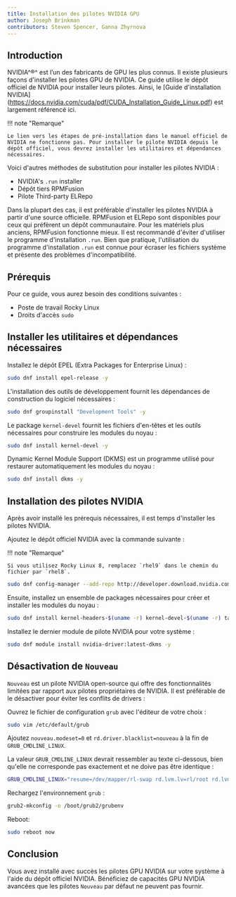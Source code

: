```yaml
---
title: Installation des pilotes NVIDIA GPU
author: Joseph Brinkman
contributors: Steven Spencer, Ganna Zhyrnova
---
```


## Introduction

NVIDIA^&reg;^ est l’un des fabricants de GPU les plus connus. Il existe plusieurs façons d'installer les pilotes GPU de NVIDIA. Ce guide utilise le dépôt officiel de NVIDIA pour installer leurs pilotes. Ainsi, le [Guide d'installation NVIDIA] (https://docs.nvidia.com/cuda/pdf/CUDA_Installation_Guide_Linux.pdf) est largement référencé ici.

!!! note "Remarque"

```
Le lien vers les étapes de pré-installation dans le manuel officiel de NVIDIA ne fonctionne pas. Pour installer le pilote NVIDIA depuis le dépôt officiel, vous devrez installer les utilitaires et dépendances nécessaires.
```

Voici d'autres méthodes de substitution pour installer les pilotes NVIDIA :

- NVIDIA's `.run` installer
- Dépôt tiers RPMFusion
- Pilote Third-party ELRepo

Dans la plupart des cas, il est préférable d'installer les pilotes NVIDIA à partir d'une source officielle. RPMFusion et ELRepo sont disponibles pour ceux qui préfèrent un dépôt communautaire. Pour les matériels plus anciens, RPMFusion fonctionne mieux. Il est recommandé d'éviter d'utiliser le programme d'installation `.run`. Bien que pratique, l'utilisation du programme d'installation `.run` est connue pour écraser les fichiers système et présente des problèmes d'incompatibilité.

## Prérequis

Pour ce guide, vous aurez besoin des conditions suivantes :

- Poste de travail Rocky Linux
- Droits d'accès `sudo`

## Installer les utilitaires et dépendances nécessaires

Installez le dépôt EPEL (Extra Packages for Enterprise Linux) :

```bash
sudo dnf install epel-release -y
```

L'installation des outils de développement fournit les dépendances de construction du logiciel nécessaires :

```bash
sudo dnf groupinstall "Development Tools" -y
```

Le package `kernel-devel` fournit les fichiers d'en-têtes et les outils nécessaires pour construire les modules du noyau :

```bash
sudo dnf install kernel-devel -y
```

Dynamic Kernel Module Support (DKMS) est un programme utilisé pour restaurer automatiquement les modules du noyau :

```bash
sudo dnf install dkms -y
```

## Installation des pilotes NVIDIA

Après avoir installé les prérequis nécessaires, il est temps d'installer les pilotes NVIDIA.

Ajoutez le dépôt officiel NVIDIA avec la commande suivante :

!!! note "Remarque"

```
Si vous utilisez Rocky Linux 8, remplacez `rhel9` dans le chemin du fichier par `rhel8`.
```

```bash
sudo dnf config-manager --add-repo http://developer.download.nvidia.com/compute/cuda/repos/rhel9/$(uname -i)/cuda-rhel9.repo
```

Ensuite, installez un ensemble de packages nécessaires pour créer et installer les modules du noyau :

```bash
sudo dnf install kernel-headers-$(uname -r) kernel-devel-$(uname -r) tar bzip2 make automake gcc gcc-c++ pciutils elfutils-libelf-devel libglvnd-opengl libglvnd-glx libglv-devel acpid pkgconfig dkms -y
```

Installez le dernier module de pilote NVIDIA pour votre système :

```bash
sudo dnf module install nvidia-driver:latest-dkms -y
```

## Désactivation de `Nouveau`

`Nouveau` est un pilote NVIDIA open-source qui offre des fonctionnalités limitées par rapport aux pilotes propriétaires de NVIDIA. Il est préférable de le désactiver pour éviter les conflits de drivers :

Ouvrez le fichier de configuration `grub` avec l'éditeur de votre choix :

```bash
sudo vim /etc/default/grub
```

Ajoutez `nouveau.modeset=0` et `rd.driver.blacklist=nouveau` à la fin de `GRUB_CMDLINE_LINUX`.

La valeur `GRUB_CMDLINE_LINUX` devrait ressembler au texte ci-dessous, bien qu'elle ne corresponde pas exactement et ne doive pas être identique :

```bash
GRUB_CMDLINE_LINUX="resume=/dev/mapper/rl-swap rd.lvm.lv=rl/root rd.lvm.lv=rl/swap crashkernel=auto rhgb quiet nouveau.modeset=0 rd.driver.blacklist=nouveau"
```

Rechargez l'environnement `grub` :

```bash
grub2-mkconfig -o /boot/grub2/grubenv
```

Reboot:

```bash
sudo reboot now
```

## Conclusion

Vous avez installé avec succès les pilotes GPU NVIDIA sur votre système à l'aide du dépôt officiel NVIDIA. Bénéficiez de capacités GPU NVIDIA avancées que les pilotes `Nouveau` par défaut ne peuvent pas fournir.
